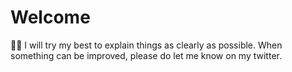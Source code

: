 # Welcome

✍🏻 I will try my best to explain things as clearly as possible. When something can be improved, please do let me know on my twitter. 
